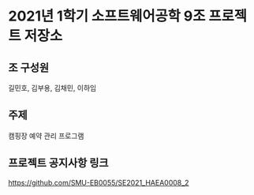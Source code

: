 # 2021년 1학기 소프트웨어공학 9조 프로젝트 저장소

## 조 구성원

길민호, 김부용, 김채민, 이하임

## 주제

캠핑장 예약 관리 프로그램

## 프로젝트 공지사항 링크

https://github.com/SMU-EB0055/SE2021_HAEA0008_2
